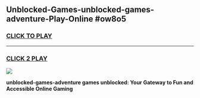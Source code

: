 
## Unblocked-Games-unblocked-games-adventure-Play-Online #ow8o5
<h3>
<a href="https://news.freeplayer.one?title=unblocked-games-adventure&ref=3">CLICK TO PLAY</a></h3>
<hr>

<h3>
<a href="https://news.freeplayer.one?title=unblocked-games-adventure&ref=3">CLICK 2 PLAY</a>
  
</h3>

<a href="https://news.freeplayer.one?title=unblocked-games-adventure&ref=3"><img src="https://clearcache.store/games.png"></a>


**unblocked-games-adventure games unblocked: Your Gateway to Fun and Accessible Online Gaming**
